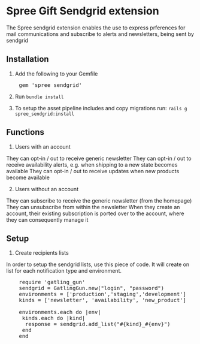 # Spree Gift Sendgrid extension

The Spree sendgrid extension enables the use to express prferences for mail communications and subscribe to alerts and newsletters, being sent by sendgrid

## Installation

1. Add the following to your Gemfile

<pre>
    gem 'spree_sendgrid'
</pre>

2. Run `bundle install`

3. To setup the asset pipeline includes and copy migrations run: `rails g spree_sendgrid:install`


## Functions

1. Users with an account

They can opt-in / out to receive generic newsletter
They can opt-in / out to receive availability alerts, e.g. when shipping to a new state becomes available
They can opt-in / out to receive updates when new products become available

2. Users without an account

They can subscribe to receive the generic newsletter (from the homepage)
They can unsubscribe from within the newsletter
When they create an account, their existing subscription is ported over to the account, where they can consequently manage it


## Setup

1. Create recipients lists

In order to setup the sendgrid lists, use this piece of code. It will create on list for each notification type and environment.

<pre>
	require 'gatling_gun'
	sendgrid = GatlingGun.new("login", "password")
	environments = ['production','staging','development']
	kinds = ['newsletter', 'availability', 'new_product']

	environments.each do |env|
	 kinds.each do |kind|
	  response = sendgrid.add_list("#{kind}_#{env}")
	 end
	end
</pre>
